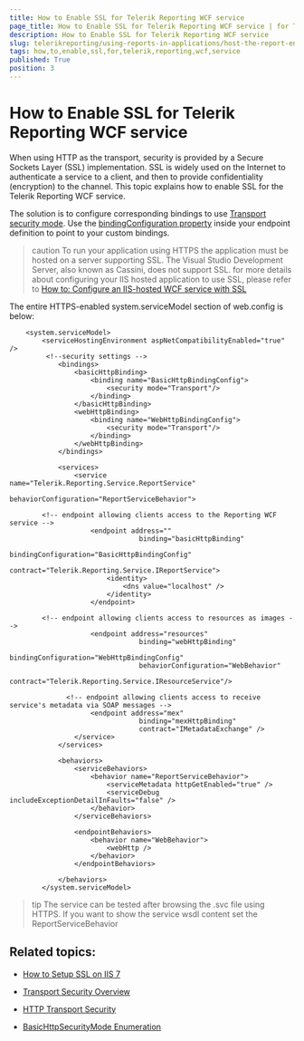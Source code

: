 ```yaml
---
title: How to Enable SSL for Telerik Reporting WCF service
page_title: How to Enable SSL for Telerik Reporting WCF service | for Telerik Reporting Documentation
description: How to Enable SSL for Telerik Reporting WCF service
slug: telerikreporting/using-reports-in-applications/host-the-report-engine-remotely/telerik-reporting-wcf-service/how-to-enable-ssl-for-telerik-reporting-wcf-service
tags: how,to,enable,ssl,for,telerik,reporting,wcf,service
published: True
position: 3
---
```


# How to Enable SSL for Telerik Reporting WCF service



When using HTTP as the transport, security is provided by a Secure Sockets Layer (SSL) implementation. SSL is widely used on the Internet to authenticate a service to a client, and then to provide confidentiality (encryption) to the channel. This topic explains how to enable SSL for the Telerik Reporting WCF service.

The solution is to configure corresponding bindings to use [Transport security mode](http://msdn.microsoft.com/en-us/library/ms729700(v=vs.110).aspx). Use the [bindingConfiguration property](http://msdn.microsoft.com/en-us/library/system.servicemodel.configuration.serviceendpointelement.bindingconfiguration.aspx) inside your endpoint definition to point to your custom bindings.
      

>caution To run your application using HTTPS the application must be hosted on a server supporting SSL. The Visual Studio Development Server, also known as Cassini, does not support SSL. for more details about configuring your IIS hosted application to use SSL, please refer to [How to: Configure an IIS-hosted WCF service with SSL](http://msdn.microsoft.com/en-us/library/hh556232(v=vs.110).aspx)


The entire HTTPS-enabled system.serviceModel section of web.config is below:
      

	
		<system.serviceModel>
		    <serviceHostingEnvironment aspNetCompatibilityEnabled="true" />
			 <!--security settings -->
				<bindings>
					<basicHttpBinding>
						<binding name="BasicHttpBindingConfig">
							<security mode="Transport"/>
						</binding>
					</basicHttpBinding>
					<webHttpBinding>
						<binding name="WebHttpBindingConfig">
							<security mode="Transport"/>
						</binding>
					</webHttpBinding>
				</bindings>
			 
				<services>
					<service name="Telerik.Reporting.Service.ReportService"
								behaviorConfiguration="ReportServiceBehavior">
			 
            <!-- endpoint allowing clients access to the Reporting WCF service -->
						<endpoint address=""
									binding="basicHttpBinding"
									bindingConfiguration="BasicHttpBindingConfig"
									contract="Telerik.Reporting.Service.IReportService">
							<identity>
								<dns value="localhost" />
							</identity>
						</endpoint>
			      
            <!-- endpoint allowing clients access to resources as images -->
						<endpoint address="resources"
									binding="webHttpBinding"
									bindingConfiguration="WebHttpBindingConfig"
									behaviorConfiguration="WebBehavior"
									contract="Telerik.Reporting.Service.IResourceService"/>
                  
			      <!-- endpoint allowing clients access to receive service's metadata via SOAP messages -->
						<endpoint address="mex"
									binding="mexHttpBinding"
									contract="IMetadataExchange" />
					</service>
				</services>
			 
				<behaviors>
					<serviceBehaviors>
						<behavior name="ReportServiceBehavior">
							<serviceMetadata httpGetEnabled="true" />
							<serviceDebug includeExceptionDetailInFaults="false" />
						</behavior>
					</serviceBehaviors>
			 
					<endpointBehaviors>
						<behavior name="WebBehavior">
							<webHttp />
						</behavior>
					</endpointBehaviors>
			 
				</behaviors>
			</system.serviceModel>
			



>tip The service can be tested after browsing the .svc file using HTTPS. If you want to show the service wsdl content set the ReportServiceBehavior            <serviceMetadata httpsGetEnabled="true" />         	


## Related topics:

* [How to Setup SSL on IIS 7](http://learn.iis.net/page.aspx/144/how-to-setup-ssl-on-iis-70/)

* [Transport Security Overview](http://msdn.microsoft.com/en-us/library/ms729700.aspx)

* [HTTP Transport Security](http://msdn.microsoft.com/en-us/library/ms734679.aspx)

* [BasicHttpSecurityMode Enumeration](http://msdn.microsoft.com/en-us/library/system.servicemodel.basichttpsecuritymode.aspx)

